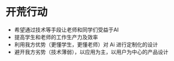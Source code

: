 # 开荒行动

- 希望通过技术等手段让老师和同学们受益于AI
- 提高学生和老师的工作生产力及效率
- 利用我方优势（更懂学生，更懂老师）对 Ai 进行定制化的设计
- 避开我方劣势（技术薄弱），以应用为主，以用户为中心的产品设计
